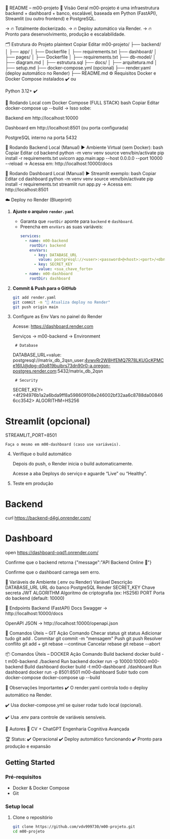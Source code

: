 🧠 README – m00-projeto
🚀 Visão Geral
m00-projeto é uma infraestrutura backend + dashboard + banco, escalável, baseada em Python (FastAPI), Streamlit (ou outro frontend) e PostgreSQL.

→ 🔥 Totalmente dockerizado.
→ 🔥 Deploy automático via Render.
→ 🔥 Pronto para desenvolvimento, produção e escalabilidade.

🗂️ Estrutura do Projeto
plaintext
Copiar
Editar
m00-projeto/
├── backend/
│   ├── app/
│   ├── Dockerfile
│   ├── requirements.txt
├── dashboard/
│   ├── pages/
│   ├── Dockerfile
│   ├── requirements.txt
├── db-model/
│   ├── diagram.md
│   ├── estrutura.sql
├── docs/
│   ├── arquitetura.md
│   ├── setup.md
├── docker-compose.yml (opcional)
├── render.yaml (deploy automático no Render)
├── README.md
⚙️ Requisitos
Docker e Docker Compose instalados ✔️
ou

Python 3.12+ ✔️

🐳 Rodando Local com Docker Compose (FULL STACK)
bash
Copiar
Editar
docker-compose up --build
→ Isso sobe:

Backend em http://localhost:10000

Dashboard em http://localhost:8501 (ou porta configurada)

PostgreSQL interno na porta 5432

🔧 Rodando Backend Local (Manual)
▶️ Ambiente Virtual (sem Docker):
bash
Copiar
Editar
cd backend
python -m venv venv
source venv/bin/activate
pip install -r requirements.txt
uvicorn app.main:app --host 0.0.0.0 --port 10000 --reload
→ Acessa em: http://localhost:10000/docs

🔧 Rodando Dashboard Local (Manual)
▶️ Streamlit exemplo:
bash
Copiar
Editar
cd dashboard
python -m venv venv
source venv/bin/activate
pip install -r requirements.txt
streamlit run app.py
→ Acessa em: http://localhost:8501

☁️ Deploy no Render (Blueprint)
1. **Ajuste o arquivo `render.yaml`**  
   - Garanta que `rootDir` aponte para `backend` e `dashboard`.  
   - Preencha em `envVars` as suas variáveis:
     ```yaml
     services:
       - name: m00-backend
         rootDir: backend
         envVars:
           - key: DATABASE_URL
             value: postgresql://<user>:<password>@<host>:<port>/<dbname>
           - key: SECRET_KEY
             value: <sua_chave_forte>
       - name: m00-dashboard
         rootDir: dashboard
     ```

2. **Commit & Push para o GitHub**  
   ```bash
   git add render.yaml
   git commit -m "🔄 Atualiza deploy no Render"
   git push origin main

3. Configure as Env Vars no painel do Render

	Acesse: https://dashboard.render.com

	Serviços → m00-backend → Environment
	
		# Database
	DATABASE_URL=value: postgresql://matrix_db_2qsn_user:4vwvRr2W8HfEMQ7R78LKUGcKPMCe16lU@dpg-d0q819buibrs73dn90r0-a.oregon-postgres.render.com:5432/matrix_db_2qsn

		# Security
	SECRET_KEY=<4f294976b1a2a6bda9ff8a598609108e246002bf32aa6c8788da008466cc3542>
ALGORITHM=HS256

# Streamlit (opcional)
STREAMLIT_PORT=8501


	Faça o mesmo em m00-dashboard (caso use variáveis).

4. Verifique o build automático

	Depois do push, o Render inicia o build automaticamente.

	Acesse a aba Deploys do serviço e aguarde “Live” ou “Healthy”.

5. Teste em produção
# Backend
curl https://backend-d4gi.onrender.com/
# Dashboard
open https://dashboard-oqd1.onrender.com/

Confirme que o backend retorna {"message":"API Backend Online 🚀"}

Confirme que o dashboard carrega sem erro.


🔐 Variáveis de Ambiente (.env ou Render)
Variável	Descrição
DATABASE_URL	URL do banco PostgreSQL Render
SECRET_KEY	Chave secreta JWT
ALGORITHM	Algoritmo de criptografia (ex: HS256)
PORT	Porta do backend (default: 10000)

🔗 Endpoints Backend (FastAPI)
Docs Swagger → http://localhost:10000/docs

OpenAPI JSON → http://localhost:10000/openapi.json

📜 Comandos Úteis – GIT
Ação	Comando
Checar status	git status
Adicionar tudo	git add .
Commitar	git commit -m "mensagem"
Push	git push
Resolver conflito	git add <arquivo> + git rebase --continue
Cancelar rebase	git rebase --abort

📦 Comandos Úteis – DOCKER
Ação	Comando
Build backend	docker build -t m00-backend ./backend
Run backend	docker run -p 10000:10000 m00-backend
Build dashboard	docker build -t m00-dashboard ./dashboard
Run dashboard	docker run -p 8501:8501 m00-dashboard
Subir tudo com docker-compose	docker-compose up --build

🧠 Observações Importantes
✔️ O render.yaml controla todo o deploy automático na Render.

✔️ Usa docker-compose.yml se quiser rodar tudo local (opcional).

✔️ Usa .env para controle de variáveis sensíveis.

🤖 Autores
🧠 CV + ChatGPT Engenharia Cognitiva Avançada

🏆 Status:
✔️ Operacional
✔️ Deploy automático funcionando
✔️ Pronto para produção e expansão

## Getting Started

### Pré-requisitos
- Docker & Docker Compose
- Git

### Setup local
1. Clone o repositório  
   ```bash
   git clone https://github.com/vdv999730/m00-projeto.git
   cd m00-projeto

